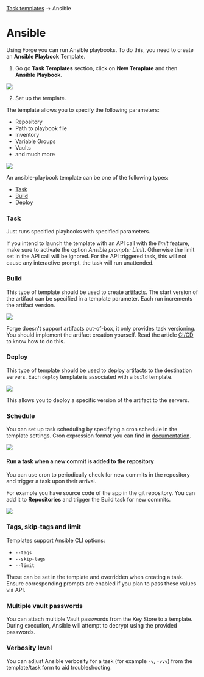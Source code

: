 <div class="breadcrumbs">
    <a href="/user-guide/task-templates/">Task templates</a>
    → Ansible
</div>

# Ansible

Using Forge you can run Ansible playbooks. To do this, you need to create an **Ansible Playbook** Template.

1. Go go **Task Templates** section, click on **New Template** and then **Ansible Playbook**.

![](<../../../.gitbook/assets/ansible_1.png>)

2. Set up the template.

The template allows you to specify the following parameters:

* Repository
* Path to playbook file
* Inventory
* Variable Groups
* Vaults
* and much more

![](<../../../.gitbook/assets/ansible_2.png>)

An ansible-playbook template can be one of the following types:

* [Task](#task)
* [Build](#build)
* [Deploy](#deploy)

### Task

Just runs specified playbooks with specified parameters.

If you intend to launch the template with an API call with the *limit* feature, make sure to activate the option *Ansible prompts: Limit*. Otherwise the limit set in the API call will be ignored. For the API triggered task, this will not cause any interactive prompt, the task will run unattended.

### Build

This type of template should be used to create [artifacts](https://en.wikipedia.org/wiki/Artifact\_\(software\_development\)). The start version of the artifact can be specified in a template parameter. Each run increments the artifact version.

![](<../../../.gitbook/assets/template\_new\_build\_ipad (1).png>)

Forge doesn't support artifacts out-of-box, it only provides task versioning. You should implement the artifact creation yourself. Read the article [CI/CD](../../administration-guide/cicd.md) to know how to do this.

### Deploy

This type of template should be used to deploy artifacts to the destination servers. Each `deploy` template is associated with a `build` template.

![](../../../.gitbook/assets/template\_new\_deploy\_ipad.png)

This allows you to deploy a specific version of the artifact to the servers.

### Schedule

You can set up task scheduling by specifying a cron schedule in the template settings. Cron expression format you can find in [documentation](https://pkg.go.dev/github.com/robfig/cron/v3#hdr-CRON\_Expression\_Format).

![](../../../.gitbook/assets/template\_schedule.png)

#### Run a task when a new commit is added to the repository

You can use cron to periodically check for new commits in the repository and trigger a task upon their arrival.

For example you have source code of the app in the git repository. You can add it to **Repositories** and trigger the Build task for new commits.

![](../../../.gitbook/assets/template\_schedule\_commit.png)

### Tags, skip-tags and limit

Templates support Ansible CLI options:

- `--tags`
- `--skip-tags`
- `--limit`

These can be set in the template and overridden when creating a task. Ensure corresponding prompts are enabled if you plan to pass these values via API.

### Multiple vault passwords

You can attach multiple Vault passwords from the Key Store to a template. During execution, Ansible will attempt to decrypt using the provided passwords.

### Verbosity level

You can adjust Ansible verbosity for a task (for example `-v`, `-vvv`) from the template/task form to aid troubleshooting.
